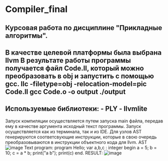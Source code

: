 # Compiler_final
Курсовая работа по дисциплине "Прикладные алгоритмы".
-----------------------------------------------------------------------------------------------------------------------------------------------------
В качестве целевой платформы была выбрана llvm
В результате работы программы получается файл Code.ll, который можно преобразовать в obj и запустить с помощью gcc.
llc -filetype=obj -relocation-model=pic Code.ll
gcc Code.o -o output
./output
-----------------------------------------------------------------------------------------------------------------------------------------------------
Используемые библиотеки:
    - PLY
    - llvmlite
-----------------------------------------------------------------------------------------------------------------------------------------------------
Запуск компиляции осуществляется путем запуска main файла, передав ему в качестве аргумента исходный текст программы. Запуск осуществляется как из 
терминала, так и из IDE. Для узлов AST генерируются соответсвующие инструкции, которые в свою очередь преобразовываются в инструкции объектного кода для llvm.
AST
![image](https://user-images.githubusercontent.com/76222113/170652464-3743ecf3-f78b-42c2-9037-1a6a3db75c77.png)
Text program:
program Hello;
var a,b,c : integer
begin
    a = 5;
    b = 10;
    c = a * b;
    print("a b");
    print(c)
end.
RESULT:
![image](https://user-images.githubusercontent.com/76222113/170652782-dadaac96-d4d7-4eb0-a989-44e27d66e5e7.png)


